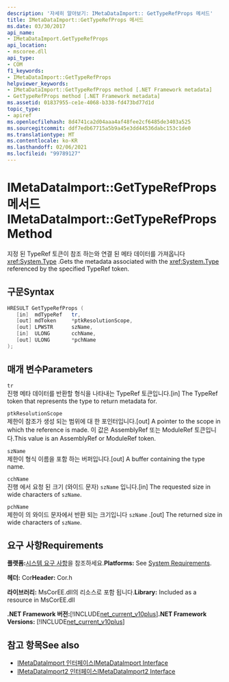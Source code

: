 ```yaml
---
description: '자세히 알아보기: IMetaDataImport:: GetTypeRefProps 메서드'
title: IMetaDataImport::GetTypeRefProps 메서드
ms.date: 03/30/2017
api_name:
- IMetaDataImport.GetTypeRefProps
api_location:
- mscoree.dll
api_type:
- COM
f1_keywords:
- IMetaDataImport::GetTypeRefProps
helpviewer_keywords:
- IMetaDataImport::GetTypeRefProps method [.NET Framework metadata]
- GetTypeRefProps method [.NET Framework metadata]
ms.assetid: 01837955-ce1e-4068-b338-fd473bd77d1d
topic_type:
- apiref
ms.openlocfilehash: 8d4741ca2d04aaa4af48fee2cf6485de3403a525
ms.sourcegitcommit: ddf7edb67715a5b9a45e3dd44536dabc153c1de0
ms.translationtype: MT
ms.contentlocale: ko-KR
ms.lasthandoff: 02/06/2021
ms.locfileid: "99789127"
---
```

# <a name="imetadataimportgettyperefprops-method"></a><span data-ttu-id="82826-103">IMetaDataImport::GetTypeRefProps 메서드</span><span class="sxs-lookup"><span data-stu-id="82826-103">IMetaDataImport::GetTypeRefProps Method</span></span>

<span data-ttu-id="82826-104">지정 된 TypeRef 토큰이 참조 하는와 연결 된 메타 데이터를 가져옵니다 <xref:System.Type> .</span><span class="sxs-lookup"><span data-stu-id="82826-104">Gets the metadata associated with the <xref:System.Type> referenced by the specified TypeRef token.</span></span>  
  
## <a name="syntax"></a><span data-ttu-id="82826-105">구문</span><span class="sxs-lookup"><span data-stu-id="82826-105">Syntax</span></span>  
  
```cpp  
HRESULT GetTypeRefProps (  
   [in]  mdTypeRef   tr,  
   [out] mdToken     *ptkResolutionScope,  
   [out] LPWSTR      szName,  
   [in]  ULONG       cchName,  
   [out] ULONG       *pchName  
);  
```  
  
## <a name="parameters"></a><span data-ttu-id="82826-106">매개 변수</span><span class="sxs-lookup"><span data-stu-id="82826-106">Parameters</span></span>  

 `tr`  
 <span data-ttu-id="82826-107">진행 메타 데이터를 반환할 형식을 나타내는 TypeRef 토큰입니다.</span><span class="sxs-lookup"><span data-stu-id="82826-107">[in] The TypeRef token that represents the type to return metadata for.</span></span>  
  
 `ptkResolutionScope`  
 <span data-ttu-id="82826-108">제한이 참조가 생성 되는 범위에 대 한 포인터입니다.</span><span class="sxs-lookup"><span data-stu-id="82826-108">[out] A pointer to the scope in which the reference is made.</span></span> <span data-ttu-id="82826-109">이 값은 AssemblyRef 또는 ModuleRef 토큰입니다.</span><span class="sxs-lookup"><span data-stu-id="82826-109">This value is an AssemblyRef or ModuleRef token.</span></span>  
  
 `szName`  
 <span data-ttu-id="82826-110">제한이 형식 이름을 포함 하는 버퍼입니다.</span><span class="sxs-lookup"><span data-stu-id="82826-110">[out] A buffer containing the type name.</span></span>  
  
 `cchName`  
 <span data-ttu-id="82826-111">진행 에서 요청 된 크기 (와이드 문자) `szName` 입니다.</span><span class="sxs-lookup"><span data-stu-id="82826-111">[in] The requested size in wide characters of `szName`.</span></span>  
  
 `pchName`  
 <span data-ttu-id="82826-112">제한이 의 와이드 문자에서 반환 되는 크기입니다 `szName` .</span><span class="sxs-lookup"><span data-stu-id="82826-112">[out] The returned size in wide characters of `szName`.</span></span>  
  
## <a name="requirements"></a><span data-ttu-id="82826-113">요구 사항</span><span class="sxs-lookup"><span data-stu-id="82826-113">Requirements</span></span>  

 <span data-ttu-id="82826-114">**플랫폼:**[시스템 요구 사항](../../get-started/system-requirements.md)을 참조하세요.</span><span class="sxs-lookup"><span data-stu-id="82826-114">**Platforms:** See [System Requirements](../../get-started/system-requirements.md).</span></span>  
  
 <span data-ttu-id="82826-115">**헤더:** Cor</span><span class="sxs-lookup"><span data-stu-id="82826-115">**Header:** Cor.h</span></span>  
  
 <span data-ttu-id="82826-116">**라이브러리:** MsCorEE.dll의 리소스로 포함 됩니다.</span><span class="sxs-lookup"><span data-stu-id="82826-116">**Library:** Included as a resource in MsCorEE.dll</span></span>  
  
 <span data-ttu-id="82826-117">**.NET Framework 버전:**[!INCLUDE[net_current_v10plus](../../../../includes/net-current-v10plus-md.md)]</span><span class="sxs-lookup"><span data-stu-id="82826-117">**.NET Framework Versions:** [!INCLUDE[net_current_v10plus](../../../../includes/net-current-v10plus-md.md)]</span></span>  
  
## <a name="see-also"></a><span data-ttu-id="82826-118">참고 항목</span><span class="sxs-lookup"><span data-stu-id="82826-118">See also</span></span>

- [<span data-ttu-id="82826-119">IMetaDataImport 인터페이스</span><span class="sxs-lookup"><span data-stu-id="82826-119">IMetaDataImport Interface</span></span>](imetadataimport-interface.md)
- [<span data-ttu-id="82826-120">IMetaDataImport2 인터페이스</span><span class="sxs-lookup"><span data-stu-id="82826-120">IMetaDataImport2 Interface</span></span>](imetadataimport2-interface.md)
